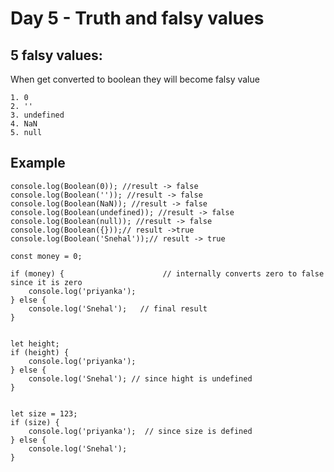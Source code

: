 # Day 5 - Truth and falsy values


## 5 falsy values:
When get converted to boolean they will become falsy value
```
1. 0
2. ''
3. undefined
4. NaN
5. null
```

## Example 
```
console.log(Boolean(0)); //result -> false
console.log(Boolean('')); //result -> false
console.log(Boolean(NaN)); //result -> false
console.log(Boolean(undefined)); //result -> false
console.log(Boolean(null)); //result -> false
console.log(Boolean({}));// result ->true
console.log(Boolean('Snehal'));// result -> true

const money = 0;

if (money) {                      // internally converts zero to false since it is zero
    console.log('priyanka');
} else {
    console.log('Snehal');   // final result
}


let height;
if (height) {
    console.log('priyanka');
} else {
    console.log('Snehal'); // since hight is undefined
}


let size = 123;
if (size) {
    console.log('priyanka');  // since size is defined
} else {
    console.log('Snehal');
}
```

